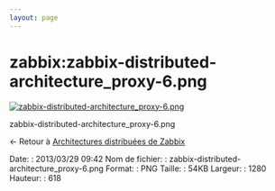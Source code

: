 ```yaml
---
layout: page
---
```


zabbix:zabbix-distributed-architecture\_proxy-6.png
===================================================

[![zabbix-distributed-architecture\_proxy-6.png](..//assets/media/zabbix/zabbix-distributed-architecture_proxy-6.png@cache=&w=900&h=434 "zabbix-distributed-architecture_proxy-6.png")](..//assets/media/zabbix/zabbix-distributed-architecture_proxy-6.png@cache= "Afficher le fichier original")

zabbix-distributed-architecture\_proxy-6.png

← Retour à [Architectures distribuées de
Zabbix](../../zabbix/zabbix-distributed-architecture.html "zabbix:zabbix-distributed-architecture")

Date:
:   2013/03/29 09:42
Nom de fichier:
:   zabbix-distributed-architecture\_proxy-6.png
Format:
:   PNG
Taille:
:   54KB
Largeur:
:   1280
Hauteur:
:   618

